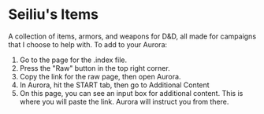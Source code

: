 # Seiliu's Items
A collection of items, armors, and weapons for D&D, all made for campaigns that I choose to help with.
To add to your Aurora:
1) Go to the page for the .index file.
2) Press the "Raw" button in the top right corner.
3) Copy the link for the raw page, then open Aurora.
4) In Aurora, hit the START tab, then go to Additional Content
5) On this page, you can see an input box for additional content. This is where you will paste the link.
Aurora will instruct you from there.
